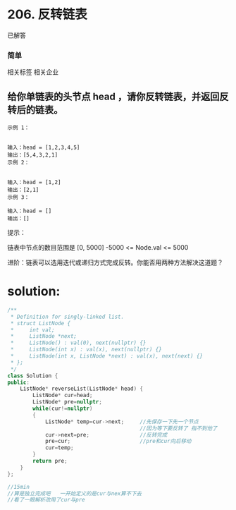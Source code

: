# 206. 反转链表
已解答
### 简单
相关标签
相关企业
## 给你单链表的头节点 head ，请你反转链表，并返回反转后的链表。
 
```
示例 1：


输入：head = [1,2,3,4,5]
输出：[5,4,3,2,1]
示例 2：


输入：head = [1,2]
输出：[2,1]
示例 3：

输入：head = []
输出：[]
 ```

提示：

链表中节点的数目范围是 [0, 5000]
-5000 <= Node.val <= 5000
 

进阶：链表可以选用迭代或递归方式完成反转。你能否用两种方法解决这道题？




   
# solution:
```cpp
/**
 * Definition for singly-linked list.
 * struct ListNode {
 *     int val;
 *     ListNode *next;
 *     ListNode() : val(0), next(nullptr) {}
 *     ListNode(int x) : val(x), next(nullptr) {}
 *     ListNode(int x, ListNode *next) : val(x), next(next) {}
 * };
 */
class Solution {
public:
    ListNode* reverseList(ListNode* head) {
        ListNode* cur=head;
        ListNode* pre=nullptr;
        while(cur!=nullptr)
        {
            ListNode* temp=cur->next;     //先保存一下先一个节点
                                          //因为等下要反转了 指不到他了
            cur->next=pre;                //反转完成
            pre=cur;                      //pre和cur向后移动
            cur=temp;
        }
        return pre;
    }
};

//15min  
//算是独立完成吧   一开始定义的是cur与nex算不下去
//看了一眼解析改用了cur与pre
```
